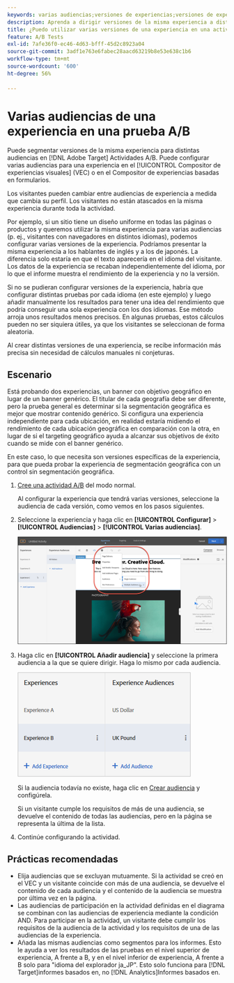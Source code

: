 ```yaml
---
keywords: varias audiencias;versiones de experiencias;versiones de experiencias de target
description: Aprenda a dirigir versiones de la misma experiencia a distintas audiencias en [!DNL Adobe Target] Actividades A/B.
title: ¿Puedo utilizar varias versiones de una experiencia en una actividad A/B?
feature: A/B Tests
exl-id: 7afe36f0-ec46-4d63-bfff-45d2c8923a04
source-git-commit: 3adf1e763e6fabec28aacd63219b8e53e638c1b6
workflow-type: tm+mt
source-wordcount: '600'
ht-degree: 56%

---
```


# Varias audiencias de una experiencia en una prueba A/B

Puede segmentar versiones de la misma experiencia para distintas audiencias en [!DNL Adobe Target] Actividades A/B. Puede configurar varias audiencias para una experiencia en el [!UICONTROL Compositor de experiencias visuales] (VEC) o en el Compositor de experiencias basadas en formularios.

Los visitantes pueden cambiar entre audiencias de experiencia a medida que cambia su perfil. Los visitantes no están atascados en la misma experiencia durante toda la actividad.

Por ejemplo, si un sitio tiene un diseño uniforme en todas las páginas o productos y queremos utilizar la misma experiencia para varias audiencias (p. ej., visitantes con navegadores en distintos idiomas), podemos configurar varias versiones de la experiencia. Podríamos presentar la misma experiencia a los hablantes de inglés y a los de japonés. La diferencia solo estaría en que el texto aparecería en el idioma del visitante. Los datos de la experiencia se recaban independientemente del idioma, por lo que el informe muestra el rendimiento de la experiencia y no la versión.

Si no se pudieran configurar versiones de la experiencia, habría que configurar distintas pruebas por cada idioma (en este ejemplo) y luego añadir manualmente los resultados para tener una idea del rendimiento que podría conseguir una sola experiencia con los dos idiomas. Ese método arroja unos resultados menos precisos. En algunas pruebas, estos cálculos pueden no ser siquiera útiles, ya que los visitantes se seleccionan de forma aleatoria.

Al crear distintas versiones de una experiencia, se recibe información más precisa sin necesidad de cálculos manuales ni conjeturas.

## Escenario

Está probando dos experiencias, un banner con objetivo geográfico en lugar de un banner genérico. El titular de cada geografía debe ser diferente, pero la prueba general es determinar si la segmentación geográfica es mejor que mostrar contenido genérico. Si configura una experiencia independiente para cada ubicación, en realidad estaría midiendo el rendimiento de cada ubicación geográfica en comparación con la otra, en lugar de si el targeting geográfico ayuda a alcanzar sus objetivos de éxito cuando se mide con el banner genérico.

En este caso, lo que necesita son versiones específicas de la experiencia, para que pueda probar la experiencia de segmentación geográfica con un control sin segmentación geográfica.

1. [Cree una actividad A/B](/help/main/c-activities/t-test-ab/t-test-create-ab/test-create-ab.md) del modo normal.

   Al configurar la experiencia que tendrá varias versiones, seleccione la audiencia de cada versión, como vemos en los pasos siguientes.

1. Seleccione la experiencia y haga clic en **[!UICONTROL Configurar]** > **[!UICONTROL Audiencias]** > **[!UICONTROL Varias audiencias]**.

   ![Opción Varias audiencias](/help/main/c-activities/t-test-ab/t-test-create-ab/assets/multiple-audiences-new.png)

1. Haga clic en **[!UICONTROL Añadir audiencia]** y seleccione la primera audiencia a la que se quiere dirigir. Haga lo mismo por cada audiencia.

   ![imagen exp-versions](assets/exp-versions.png)

   Si la audiencia todavía no existe, haga clic en [Crear audiencia](/help/main/c-target/c-audiences/create-audience.md#task_E18BD77A9A8F4ED0AC50569F94556558) y configúrela.

   Si un visitante cumple los requisitos de más de una audiencia, se devuelve el contenido de todas las audiencias, pero en la página se representa la última de la lista.

1. Continúe configurando la actividad.

## Prácticas recomendadas  

* Elija audiencias que se excluyan mutuamente. Si la actividad se creó en el VEC y un visitante coincide con más de una audiencia, se devuelve el contenido de cada audiencia y el contenido de la audiencia se muestra por última vez en la página.
* Las audiencias de participación en la actividad definidas en el diagrama se combinan con las audiencias de experiencia mediante la condición AND. Para participar en la actividad, un visitante debe cumplir los requisitos de la audiencia de la actividad y los requisitos de una de las audiencias de la experiencia.
* Añada las mismas audiencias como segmentos para los informes. Esto le ayuda a ver los resultados de las pruebas en el nivel superior de experiencia, A frente a B, y en el nivel inferior de experiencia, A frente a B solo para &quot;idioma del explorador ja_JP&quot;. Esto solo funciona para [!DNL Target]informes basados en, no [!DNL Analytics]Informes basados en.
